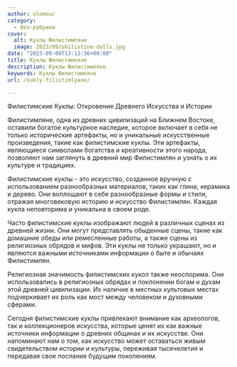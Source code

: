 ```yaml
---
author: olomouc
category:
  - без-рубрики
cover:
  alt: Куклы Филистимляне
  image: 2023/09/philistine-dolls.jpg
date: "2023-09-09T13:12:36+00:00"
title: Куклы Филистимляне
description: Куклы Филистимляне
keywords: Куклы Филистимляне
url: /kukly-filistimlyane/

---
```

Филистимские Куклы: Откровение Древнего Искусства и Истории

Филистимляне, одна из древних цивилизаций на Ближнем Востоке, оставили богатое культурное наследие, которое включает в себя не только исторические артефакты, но и уникальные искусственные произведения, такие как филистимские куклы. Эти артефакты, являющиеся символами богатства и креативности этого народа, позволяют нам заглянуть в древний мир Филистимлян и узнать о их культуре и традициях.

Филистимские куклы \- это искусство, созданное вручную с использованием разнообразных материалов, таких как глина, керамика и дерево. Они воплощают в себе разнообразные формы и стили, отражая многовековую историю и искусство Филистимлян. Каждая кукла неповторима и уникальна в своем роде.

Часто филистимские куклы изображают людей в различных сценах из древней жизни. Они могут представлять обыденные сцены, такие как домашние обеды или ремесленные работы, а также сцены из религиозных обрядов и мифов. Эти куклы не только украшают, но и являются важными источниками информации о быте и обычаях Филистимлян.

Религиозная значимость филистимских кукол также неоспорима. Они использовались в религиозных обрядах и поклонении богам и духам этой древней цивилизации. Их наличие в местных культовых местах подчеркивает их роль как мост между человеком и духовными сферами.

Сегодня филистимские куклы привлекают внимание как археологов, так и коллекционеров искусства, которые ценят их как важные источники информации о древних общинах и их искусстве. Они напоминают нам о том, как искусство может оставаться живым свидетельством истории и культуры, переживая тысячелетия и передавая свое послание будущим поколениям.
